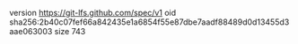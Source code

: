 version https://git-lfs.github.com/spec/v1
oid sha256:2b40c07fef66a842435e1a6854f55e87dbe7aadf88489d0d13455d3aae063003
size 743
